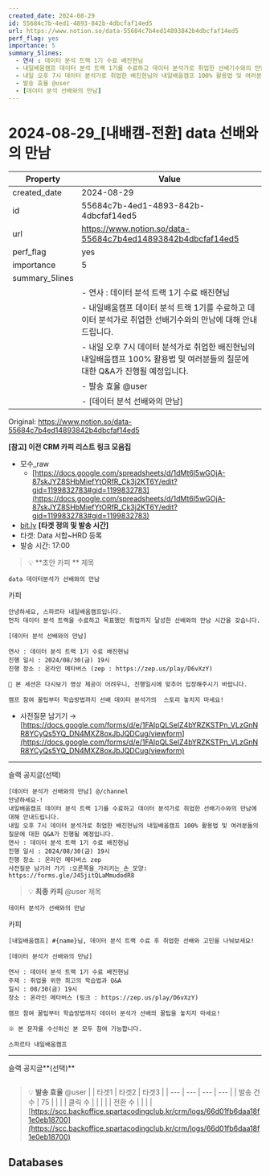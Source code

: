 ```yaml
---
created_date: 2024-08-29
id: 55684c7b-4ed1-4893-842b-4dbcfaf14ed5
url: https://www.notion.so/data-55684c7b4ed14893842b4dbcfaf14ed5
perf_flag: yes
importance: 5
summary_5lines:
  - 연사 : 데이터 분석 트랙 1기 수료 배진현님
  - 내일배움캠프 데이터 분석 트랙 1기를 수료하고 데이터 분석가로 취업한 선배기수와의 만남에 대해 안내드립니다.
  - 내일 오후 7시 데이터 분석가로 취업한 배진현님의 내일배움캠프 100% 활용법 및 여러분들의 질문에 대한 Q&A가 진행될 예정입니다.
  - 발송 효율 @user
  - [데이터 분석 선배와의 만남]
---
```


# 2024-08-29_[내배캠-전환] data 선배와의 만남

| Property | Value |
| --- | --- |
| created_date | 2024-08-29 |
| id | 55684c7b-4ed1-4893-842b-4dbcfaf14ed5 |
| url | https://www.notion.so/data-55684c7b4ed14893842b4dbcfaf14ed5 |
| perf_flag | yes |
| importance | 5 |
| summary_5lines | |
|  | - 연사 : 데이터 분석 트랙 1기 수료 배진현님 |
|  | - 내일배움캠프 데이터 분석 트랙 1기를 수료하고 데이터 분석가로 취업한 선배기수와의 만남에 대해 안내드립니다. |
|  | - 내일 오후 7시 데이터 분석가로 취업한 배진현님의 내일배움캠프 100% 활용법 및 여러분들의 질문에 대한 Q&A가 진행될 예정입니다. |
|  | - 발송 효율 @user |
|  | - [데이터 분석 선배와의 만남] |

Original: https://www.notion.so/data-55684c7b4ed14893842b4dbcfaf14ed5

**[참고] 이전 CRM 카피 리스트**
**링크 모음집**
- 모수_raw
  - [https://docs.google.com/spreadsheets/d/1dMt6l5wGOjA-87skJYZ8SHbMiefYtORfR_Ck3j2KT6Y/edit?gid=1199832783#gid=1199832783](https://docs.google.com/spreadsheets/d/1dMt6l5wGOjA-87skJYZ8SHbMiefYtORfR_Ck3j2KT6Y/edit?gid=1199832783#gid=1199832783)
- [bit.ly](http://bit.ly/)
**[타겟 정의 및 발송 시간]**
- 타겟: Data 서합~HRD 등록
- 발송 시간: 17:00
> 💡 **초안 카피 **
제목
```plain text
data 데이터분석가 선배와의 만남
```
카피
```plain text
안녕하세요, 스파르타 내일배움캠프입니다.
먼저 데이터 분석 트랙을 수료하고 목표했던 취업까지 달성한 선배와의 만남 시간을 갖습니다. 

[데이터 분석 선배와의 만남]

연사 : 데이터 분석 트랙 1기 수료 배진현님
진행 일시 : 2024/08/30(금) 19시
진행 장소 : 온라인 메타버스 (zep : https://zep.us/play/D6vXzY)

🚨 본 세션은 다시보기 영상 제공이 어려우니, 진행일시에 맞추어 입장해주시기 바랍니다.

캠프 참여 꿀팁부터 학습방법까지 선배 데이터 분석가의  스토리 놓치지 마세요! 
```
- 사전질문 남기기 → [https://docs.google.com/forms/d/e/1FAIpQLSelZ4bYRZKSTPn_VLzGnNR8YCyQs5YQ_DN4MXZ8oxJbJQDCug/viewform](https://docs.google.com/forms/d/e/1FAIpQLSelZ4bYRZKSTPn_VLzGnNR8YCyQs5YQ_DN4MXZ8oxJbJQDCug/viewform)

---
슬랙 공지글(선택)
```plain text
[데이터 분석가 선배와의 만남] @/channel
안녕하세요-!
내일배움캠프 데이터 분석 트랙 1기를 수료하고 데이터 분석가로 취업한 선배기수와의 만남에 대해 안내드립니다.
내일 오후 7시 데이터 분석가로 취업한 배진현님의 내일배움캠프 100% 활용법 및 여러분들의 질문에 대한 Q&A가 진행될 예정입니다.
연사 : 데이터 분석 트랙 1기 수료 배진현님
진행 일시 : 2024/08/30(금) 19시
진행 장소 : 온라인 메타버스 zep
사전질문 남기러 가기 :오른쪽을_가리키는_손_모양: https://forms.gle/J45jitQLaMmudodR8 
```
> 💡 **최종 카피** @user 
제목
```plain text
데이터 분석가 선배와의 만남
```
카피
```plain text
[내일배움캠프] #{name}님, 데이터 분석 트랙 수료 후 취업한 선배와 고민을 나눠보세요!

[데이터 분석가 선배와의 만남]

연사 : 데이터 분석 트랙 1기 수료 배진현님
주제 : 취업을 위한 최고의 학습법과 Q&A
일시 : 08/30(금) 19시
장소 : 온라인 메타버스 (링크 : https://zep.us/play/D6vXzY)

캠프 참여 꿀팁부터 학습방법까지 데이터 분석가 선배의 꿀팁을 놓치지 마세요! 

※ 본 문자를 수신하신 분 모두 참여 가능합니다.

스파르타 내일배움캠프
```

---
슬랙 공지글**(선택)**
```plain text

```
> 💡 **발송 효율** @user 
|  | 타겟1 | 타겟2 | 타겟3 |
| --- | --- | --- | --- |
| 발송 건수 | 75 |  |  |
| 클릭 수  |  |  |  |
| 전환 수 |  |  |  |
[https://scc.backoffice.spartacodingclub.kr/crm/logs/66d01fb6daa18f1e0eb18700](https://scc.backoffice.spartacodingclub.kr/crm/logs/66d01fb6daa18f1e0eb18700)

## Databases
